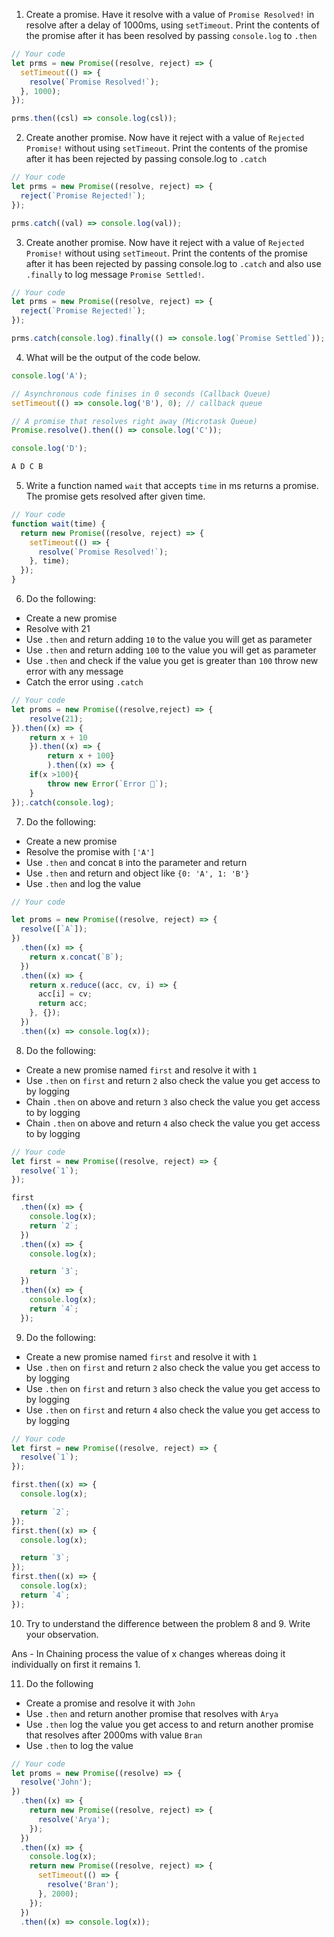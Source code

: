 1. Create a promise. Have it resolve with a value of `Promise Resolved!` in resolve after a delay of 1000ms, using `setTimeout`. Print the contents of the promise after it has been resolved by passing `console.log` to `.then`

```js
// Your code
let prms = new Promise((resolve, reject) => {
  setTimeout(() => {
    resolve(`Promise Resolved!`);
  }, 1000);
});

prms.then((csl) => console.log(csl));
```

2. Create another promise. Now have it reject with a value of `Rejected Promise!` without using `setTimeout`. Print the contents of the promise after it has been rejected by passing console.log to `.catch`

```js
// Your code
let prms = new Promise((resolve, reject) => {
  reject(`Promise Rejected!`);
});

prms.catch((val) => console.log(val));
```

3. Create another promise. Now have it reject with a value of `Rejected Promise!` without using `setTimeout`. Print the contents of the promise after it has been rejected by passing console.log to `.catch` and also use `.finally` to log message `Promise Settled!`.

```js
// Your code
let prms = new Promise((resolve, reject) => {
  reject(`Promise Rejected!`);
});

prms.catch(console.log).finally(() => console.log(`Promise Settled`));
```

4. What will be the output of the code below.

```js
console.log('A');

// Asynchronous code finises in 0 seconds (Callback Queue)
setTimeout(() => console.log('B'), 0); // callback queue

// A promise that resolves right away (Microtask Queue)
Promise.resolve().then(() => console.log('C'));

console.log('D');

A D C B
```

5. Write a function named `wait` that accepts `time` in ms returns a promise. The promise gets resolved after given time.

```js
// Your code
function wait(time) {
  return new Promise((resolve, reject) => {
    setTimeout(() => {
      resolve(`Promise Resolved!`);
    }, time);
  });
}
```

6. Do the following:

- Create a new promise
- Resolve with 21
- Use `.then` and return adding `10` to the value you will get as parameter
- Use `.then` and return adding `100` to the value you will get as parameter
- Use `.then` and check if the value you get is greater than `100` throw new error with any message
- Catch the error using `.catch`

```js
// Your code
let proms = new Promise((resolve,reject) => {
    resolve(21);
}).then((x) => {
    return x + 10
    }).then((x) => {
        return x + 100}
        ).then((x) => {
    if(x >100){
        throw new Error(`Error 🚫`);
    }
});.catch(console.log);
```

7. Do the following:

- Create a new promise
- Resolve the promise with `['A']`
- Use `.then` and concat `B` into the parameter and return
- Use `.then` and return and object like `{0: 'A', 1: 'B'}`
- Use `.then` and log the value

```js
// Your code

let proms = new Promise((resolve, reject) => {
  resolve([`A`]);
})
  .then((x) => {
    return x.concat(`B`);
  })
  .then((x) => {
    return x.reduce((acc, cv, i) => {
      acc[i] = cv;
      return acc;
    }, {});
  })
  .then((x) => console.log(x));
```

8. Do the following:

- Create a new promise named `first` and resolve it with `1`
- Use `.then` on `first` and return `2` also check the value you get access to by logging
- Chain `.then` on above and return `3` also check the value you get access to by logging
- Chain `.then` on above and return `4` also check the value you get access to by logging

```js
// Your code
let first = new Promise((resolve, reject) => {
  resolve(`1`);
});

first
  .then((x) => {
    console.log(x);
    return `2`;
  })
  .then((x) => {
    console.log(x);

    return `3`;
  })
  .then((x) => {
    console.log(x);
    return `4`;
  });
```

9. Do the following:

- Create a new promise named `first` and resolve it with `1`
- Use `.then` on `first` and return `2` also check the value you get access to by logging
- Use `.then` on `first` and return `3` also check the value you get access to by logging
- Use `.then` on `first` and return `4` also check the value you get access to by logging

```js
// Your code
let first = new Promise((resolve, reject) => {
  resolve(`1`);
});

first.then((x) => {
  console.log(x);

  return `2`;
});
first.then((x) => {
  console.log(x);

  return `3`;
});
first.then((x) => {
  console.log(x);
  return `4`;
});
```

10. Try to understand the difference between the problem 8 and 9. Write your observation.

Ans - In Chaining process the value of x changes whereas doing it individually on first it remains 1.

11. Do the following

- Create a promise and resolve it with `John`
- Use `.then` and return another promise that resolves with `Arya`
- Use `.then` log the value you get access to and return another promise that resolves after 2000ms with value `Bran`
- Use `.then` to log the value

```js
// Your code
let proms = new Promise((resolve) => {
  resolve('John');
})
  .then((x) => {
    return new Promise((resolve, reject) => {
      resolve('Arya');
    });
  })
  .then((x) => {
    console.log(x);
    return new Promise((resolve, reject) => {
      setTimeout(() => {
        resolve('Bran');
      }, 2000);
    });
  })
  .then((x) => console.log(x));
```
